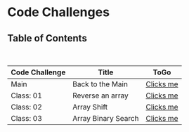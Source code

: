 # Code Challenges

## Table of Contents

<br>

|  **Code Challenge** </span> |  **Title**  |   **ToGo** |
| ----------- | ----------- | ----------- |
| Main | Back to the Main | [Clicks me](./README.md) |
| Class: 01 | Reverse an array | [Clicks me](/Challenges/array-reverse/README.md) |
| Class: 02 | Array Shift | [Clicks me](/Challenges/array-shift/README.md) |
| Class: 03 | Array Binary Search | [Clicks me](/Challenges/array-binary-search/README.md) |
